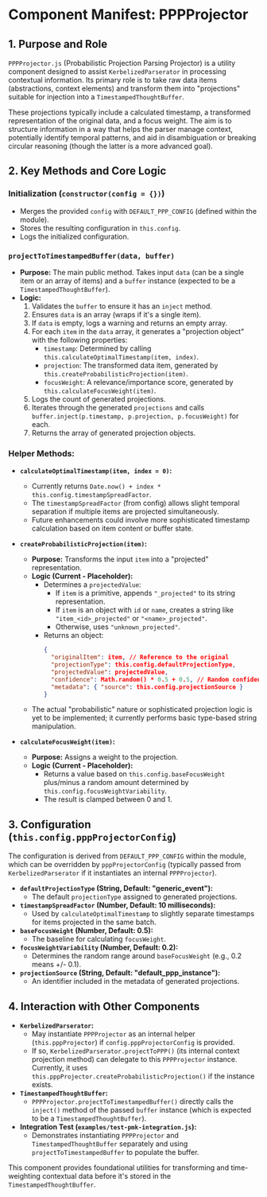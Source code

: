 # Component Manifest: PPPProjector

## 1. Purpose and Role

`PPPProjector.js` (Probabilistic Projection Parsing Projector) is a utility component designed to assist `KerbelizedParserator` in processing contextual information. Its primary role is to take raw data items (abstractions, context elements) and transform them into "projections" suitable for injection into a `TimestampedThoughtBuffer`.

These projections typically include a calculated timestamp, a transformed representation of the original data, and a focus weight. The aim is to structure information in a way that helps the parser manage context, potentially identify temporal patterns, and aid in disambiguation or breaking circular reasoning (though the latter is a more advanced goal).

## 2. Key Methods and Core Logic

### Initialization (`constructor(config = {})`)
*   Merges the provided `config` with `DEFAULT_PPP_CONFIG` (defined within the module).
*   Stores the resulting configuration in `this.config`.
*   Logs the initialized configuration.

### `projectToTimestampedBuffer(data, buffer)`
*   **Purpose:** The main public method. Takes input `data` (can be a single item or an array of items) and a `buffer` instance (expected to be a `TimestampedThoughtBuffer`).
*   **Logic:**
    1.  Validates the `buffer` to ensure it has an `inject` method.
    2.  Ensures `data` is an array (wraps if it's a single item).
    3.  If `data` is empty, logs a warning and returns an empty array.
    4.  For each `item` in the `data` array, it generates a "projection object" with the following properties:
        *   `timestamp`: Determined by calling `this.calculateOptimalTimestamp(item, index)`.
        *   `projection`: The transformed data item, generated by `this.createProbabilisticProjection(item)`.
        *   `focusWeight`: A relevance/importance score, generated by `this.calculateFocusWeight(item)`.
    5.  Logs the count of generated projections.
    6.  Iterates through the generated `projections` and calls `buffer.inject(p.timestamp, p.projection, p.focusWeight)` for each.
    7.  Returns the array of generated projection objects.

### Helper Methods:

*   **`calculateOptimalTimestamp(item, index = 0)`:**
    *   Currently returns `Date.now() + index * this.config.timestampSpreadFactor`.
    *   The `timestampSpreadFactor` (from config) allows slight temporal separation if multiple items are projected simultaneously.
    *   Future enhancements could involve more sophisticated timestamp calculation based on item content or buffer state.

*   **`createProbabilisticProjection(item)`:**
    *   **Purpose:** Transforms the input `item` into a "projected" representation.
    *   **Logic (Current - Placeholder):**
        *   Determines a `projectedValue`:
            *   If `item` is a primitive, appends `"_projected"` to its string representation.
            *   If `item` is an object with `id` or `name`, creates a string like `"item_<id>_projected"` or `"<name>_projected"`.
            *   Otherwise, uses `"unknown_projected"`.
        *   Returns an object:
            ```json
            {
              "originalItem": item, // Reference to the original
              "projectionType": this.config.defaultProjectionType,
              "projectedValue": projectedValue,
              "confidence": Math.random() * 0.5 + 0.5, // Random confidence (0.5-1.0)
              "metadata": { "source": this.config.projectionSource }
            }
            ```
    *   The actual "probabilistic" nature or sophisticated projection logic is yet to be implemented; it currently performs basic type-based string manipulation.

*   **`calculateFocusWeight(item)`:**
    *   **Purpose:** Assigns a weight to the projection.
    *   **Logic (Current - Placeholder):**
        *   Returns a value based on `this.config.baseFocusWeight` plus/minus a random amount determined by `this.config.focusWeightVariability`.
        *   The result is clamped between 0 and 1.

## 3. Configuration (`this.config.pppProjectorConfig`)

The configuration is derived from `DEFAULT_PPP_CONFIG` within the module, which can be overridden by `pppProjectorConfig` (typically passed from `KerbelizedParserator` if it instantiates an internal `PPPProjector`).

*   **`defaultProjectionType` (String, Default: "generic_event"):**
    *   The default `projectionType` assigned to generated projections.
*   **`timestampSpreadFactor` (Number, Default: 10 milliseconds):**
    *   Used by `calculateOptimalTimestamp` to slightly separate timestamps for items projected in the same batch.
*   **`baseFocusWeight` (Number, Default: 0.5):**
    *   The baseline for calculating `focusWeight`.
*   **`focusWeightVariability` (Number, Default: 0.2):**
    *   Determines the random range around `baseFocusWeight` (e.g., 0.2 means +/- 0.1).
*   **`projectionSource` (String, Default: "default_ppp_instance"):**
    *   An identifier included in the metadata of generated projections.

## 4. Interaction with Other Components

*   **`KerbelizedParserator`:**
    *   May instantiate `PPPProjector` as an internal helper (`this.pppProjector`) if `config.pppProjectorConfig` is provided.
    *   If so, `KerbelizedParserator.projectToPPP()` (its internal context projection method) can delegate to this `PPPProjector` instance. Currently, it uses `this.pppProjector.createProbabilisticProjection()` if the instance exists.
*   **`TimestampedThoughtBuffer`:**
    *   `PPPProjector.projectToTimestampedBuffer()` directly calls the `inject()` method of the passed `buffer` instance (which is expected to be a `TimestampedThoughtBuffer`).
*   **Integration Test (`examples/test-pmk-integration.js`):**
    *   Demonstrates instantiating `PPPProjector` and `TimestampedThoughtBuffer` separately and using `projectToTimestampedBuffer` to populate the buffer.

This component provides foundational utilities for transforming and time-weighting contextual data before it's stored in the `TimestampedThoughtBuffer`.
